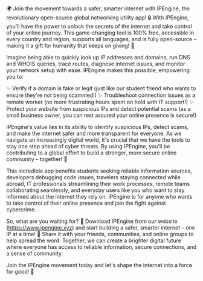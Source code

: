 🌍 Join the movement towards a safer, smarter internet with IPEngine, the revolutionary open-source global networking utility app! 🔒 With IPEngine, you'll have the power to unlock the secrets of the internet and take control of your online journey. This game-changing tool is 100% free, accessible in every country and region, supports all languages, and is fully open-source – making it a gift for humanity that keeps on giving! 🎁

Imagine being able to quickly look up IP addresses and domains, run DNS and WHOIS queries, trace routes, diagnose internet issues, and monitor your network setup with ease. IPEngine makes this possible, empowering you to:

✨ Verify if a domain is fake or legit (just like our student friend who wants to ensure they're not being scammed!)
✨ Troubleshoot connection issues as a remote worker (no more frustrating hours spent on hold with IT support!)
✨ Protect your website from suspicious IPs and detect potential scams (as a small business owner, you can rest assured your online presence is secure!)

IPEngine's value lies in its ability to identify suspicious IPs, detect scams, and make the internet safer and more transparent for everyone. As we navigate an increasingly digital world, it's crucial that we have the tools to stay one step ahead of cyber threats. By using IPEngine, you'll be contributing to a global effort to build a stronger, more secure online community – together! 🤝

This incredible app benefits students seeking reliable information sources, developers debugging code issues, travelers staying connected while abroad, IT professionals streamlining their work processes, remote teams collaborating seamlessly, and everyday users like you who want to stay informed about the internet they rely on. IPEngine is for anyone who wants to take control of their online presence and join the fight against cybercrime.

So, what are you waiting for? 🚀 Download IPEngine from our website (https://www.ipengine.xyz) and start building a safer, smarter internet – one IP at a time! 🔧 Share it with your friends, communities, and online groups to help spread the word. Together, we can create a brighter digital future where everyone has access to reliable information, secure connections, and a sense of community.

Join the IPEngine movement today and let's shape the internet into a force for good! 💪